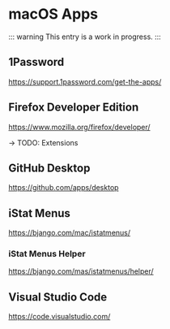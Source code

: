 # macOS Apps

::: warning
This entry is a work in progress.
:::

## 1Password

https://support.1password.com/get-the-apps/

## Firefox Developer Edition

https://www.mozilla.org/firefox/developer/

-> TODO: Extensions

## GitHub Desktop

https://github.com/apps/desktop

## iStat Menus

https://bjango.com/mac/istatmenus/

### iStat Menus Helper

https://bjango.com/mas/istatmenus/helper/

## Visual Studio Code

https://code.visualstudio.com/
